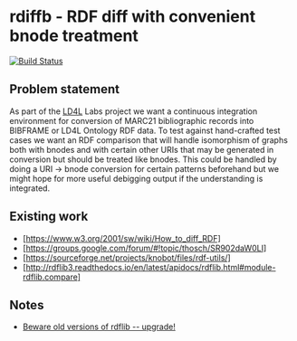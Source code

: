 # rdiffb - RDF diff with convenient bnode treatment

[![Build Status](https://travis-ci.org/zimeon/rdiffb.svg?branch=master)](https://travis-ci.org/zimeon/rdiffb)

## Problem statement

As part of the [LD4L](http://ld4l.org/) Labs project we want a continuous integration environment for conversion of MARC21 bibliographic records into BIBFRAME or LD4L Ontology RDF data. To test against hand-crafted test cases we want an RDF comparison that will handle isomorphism of graphs both with bnodes and with certain other URIs that may be generated in conversion but should be treated like bnodes. This could be handled by doing a URI -> bnode conversion for certain patterns beforehand but we might hope for more useful debigging output if the understanding is integrated.

## Existing work

  * [https://www.w3.org/2001/sw/wiki/How_to_diff_RDF]
  * [https://groups.google.com/forum/#!topic/thosch/SR902daW0LI]
  * [https://sourceforge.net/projects/knobot/files/rdf-utils/] 
  * [http://rdflib3.readthedocs.io/en/latest/apidocs/rdflib.html#module-rdflib.compare]

## Notes

  * [Beware old versions of rdflib -- upgrade!](beware_old_rdflib.md)